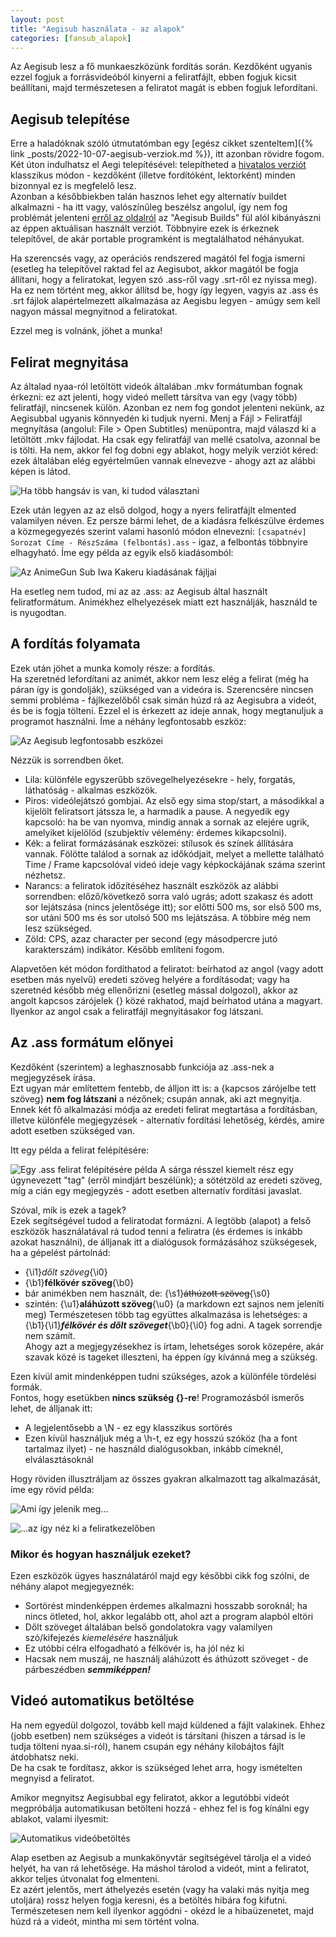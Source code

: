 ```yaml
---
layout: post
title: "Aegisub használata - az alapok"
categories: [fansub_alapok]
---
```

Az Aegisub lesz a fő munkaeszközünk fordítás során. Kezdőként ugyanis ezzel fogjuk a forrásvideóból kinyerni a feliratfájlt, ebben fogjuk kicsit beállítani, majd természetesen a feliratot magát is ebben fogjuk lefordítani.

## Aegisub telepítése
Erre a haladóknak szóló útmutatómban egy [egész cikket szenteltem]({% link _posts/2022-10-07-aegisub-verziok.md %}), itt azonban rövidre fogom.  
Két úton indulhatsz el Aegi telepítésével: telepítheted a [hivatalos verziót](https://aegisub.org/) klasszikus módon - kezdőként (illetve fordítóként, lektorként) minden bizonnyal ez is megfelelő lesz.  
Azonban a későbbiekben talán hasznos lehet egy alternatív buildet alkalmazni - ha itt vagy, valószínűleg beszélsz angolul, így nem fog problémát jelenteni [erről az oldalról](https://www.goodjobmedia.com/fansubbing/) az "Aegisub Builds" fül alól
kibányászni az éppen aktuálisan használt verziót. Többnyire ezek is érkeznek telepítővel, de akár portable programként is megtalálhatod néhányukat.

Ha szerencsés vagy, az operációs rendszered magától fel fogja ismerni (esetleg ha telepítővel raktad fel az Aegisubot, akkor magától be fogja állítani, hogy a feliratokat, legyen szó .ass-ről vagy .srt-ről ez nyissa meg).  
Ha ez nem történt meg, akkor állítsd be, hogy így legyen, vagyis az .ass és .srt fájlok alapértelmezett alkalmazása az Aegisbu legyen - amúgy sem kell nagyon mással megnyitnod a feliratokat.

Ezzel meg is volnánk, jöhet a munka!


## Felirat megnyitása

Az általad nyaa-ról letöltött videók általában .mkv formátumban fognak érkezni: ez azt jelenti, hogy videó mellett társítva van egy (vagy több) feliratfájl, nincsenek külön.
Azonban ez nem fog gondot jelenteni nekünk, az Aegisubbal ugyanis könnyedén ki tudjuk nyerni. Menj a Fájl > Feliratfájl megnyítása (angolul: File > Open Subtitles) menüpontra, majd válaszd ki a letöltött .mkv fájlodat.
Ha csak egy feliratfájl van mellé csatolva, azonnal be is tölti. Ha nem, akkor fel fog dobni egy ablakot, hogy melyik verziót kéred: ezek általában elég egyértelműen vannak elnevezve - ahogy azt az alábbi képen is látod.

![Ha több hangsáv is van, ki tudod választani](https://files.catbox.moe/5f09uk.webp)

Ezek után legyen az az első dolgod, hogy a nyers feliratfájlt elmented valamilyen néven. Ez persze bármi lehet, de a kiadásra felkészülve érdemes a közmegegyezés szerint valami hasonló módon elnevezni:
`[csapatnév] Sorozat Címe - RészSzáma (felbontás).ass` - igaz, a felbontás többnyire elhagyható. Íme egy példa az egyik első kiadásomból:

![Az AnimeGun Sub Iwa Kakeru kiadásának fájljai](https://files.catbox.moe/ltvpgb.png)

Ha esetleg nem tudod, mi az az .ass: az Aegisub által használt feliratformátum. Animékhez elhelyezések miatt ezt használják, használd te is nyugodtan.

## A fordítás folyamata

Ezek után jöhet a munka komoly része: a fordítás.  
Ha szeretnéd lefordítani az animét, akkor nem lesz elég a felirat (még ha páran így is gondolják), szükséged van a videóra is.
Szerencsére nincsen semmi probléma - fájlkezelőből csak simán húzd rá az Aegisubra a videót, és be is fogja tölteni. Ezzel el is érkezett az ideje annak, hogy megtanuljuk a programot használni. Íme a néhány legfontosabb eszköz:

![Az Aegisub legfontosabb eszközei](https://files.catbox.moe/end9c3.webp)

Nézzük is sorrendben őket.
- Lila: különféle egyszerűbb szövegelhelyezésekre - hely, forgatás, láthatóság - alkalmas eszközök.
- Piros: videólejátszó gombjai. Az első egy sima stop/start, a másodikkal a kijelölt feliratsort játssza le, a harmadik a pause.
  A negyedik egy kapcsoló: ha be van nyomva, mindig annak a sornak az elejére ugrik, amelyiket kijelölöd (szubjektív vélemény: érdemes kikapcsolni).
- Kék: a felirat formázásának eszközei: stílusok és színek állítására vannak. Fölötte találod a sornak az időkódjait, melyet a mellette található Time / Frame kapcsolóval videó ideje vagy képkockájának száma szerint nézhetsz.
- Narancs: a feliratok időzítéséhez használt eszközök az alábbi sorrendben: előző/következő sorra való ugrás; adott szakasz és adott sor lejátszása (nincs jelentősége itt);
  sor előtti 500 ms, sor első 500 ms, sor utáni 500 ms és sor utolsó 500 ms lejátszása. A többire még nem lesz szükséged.
- Zöld: CPS, azaz character per second (egy másodpercre jutó karakterszám) indikátor. Később említeni fogom.

Alapvetően két módon fordíthatod a feliratot: beírhatod az angol (vagy adott esetben más nyelvű) eredeti szöveg helyére a fordításodat;
vagy ha szeretnéd később még ellenőrizni (esetleg mással dolgozol), akkor az angolt kapcsos zárójelek {} közé rakhatod, majd beírhatod utána a magyart. Ilyenkor az angol csak a feliratfájl megnyitásakor fog látszani.


## Az .ass formátum előnyei

Kezdőként (szerintem) a leghasznosabb funkciója az .ass-nek a megjegyzések írása.  
Ezt ugyan már említettem fentebb, de álljon itt is: a {kapcsos zárójelbe tett szöveg} **nem fog látszani** a nézőnek; csupán annak, aki azt megnyitja.  
Ennek két fő alkalmazási módja az eredeti felirat megtartása a fordításban, illetve különféle megjegyzések - alternatív fordítási lehetőség, kérdés, amire adott esetben szükséged van.

Itt egy példa a felirat felépítésére:

![Egy .ass felirat felépítésére példa](https://files.catbox.moe/b0qtiy.png)
A sárga résszel kiemelt rész egy úgynevezett "tag" (erről mindjárt beszélünk); a sötétzöld az eredeti szöveg, míg a cián egy megjegyzés - adott esetben alternatív fordítási javaslat.


Szóval, mik is ezek a tagek?  
Ezek segítségével tudod a feliratodat formázni. A legtöbb (alapot) a felső eszközök használatával rá tudod tenni a feliratra (és érdemes is inkább azokat használni), de álljanak itt a dialógusok formázásához szükségesek, ha a gépelést pártolnád:
- {\i1}*dőlt szöveg*{\i0}
- {\b1}**félkövér szöveg**{\b0}
- bár animékben nem használt, de: {\s1}~~áthúzott szöveg~~{\s0}
- szintén: {\u1}__aláhúzott szöveg__{\u0} (a markdown ezt sajnos nem jeleníti meg)
Természetesen több tag együttes alkalmazása is lehetséges: a {\b1}{\i1}***félkövér és dőlt szöveget***{\b0}{\i0} fog adni. A tagek sorrendje nem számít.  
Ahogy azt a megjegyzésekhez is írtam, lehetséges sorok közepére, akár szavak közé is tageket illeszteni, ha éppen így kívánná meg a szükség.

Ezen kívül amit mindenképpen tudni szükséges, azok a különféle tördelési formák.  
Fontos, hogy esetükben **nincs szükség {}-re**! Programozásból ismerős lehet, de álljanak itt:
- A legjelentősebb a \N - ez egy klasszikus sortörés
- Ezen kívül használjuk még a \h-t, ez egy hosszú szóköz (ha a font tartalmaz ilyet) - ne használd dialógusokban, inkább címeknél, elválasztásoknál

Hogy röviden illusztráljam az összes gyakran alkalmazott tag alkalmazását, íme egy rövid példa:

![Ami így jelenik meg...](https://files.catbox.moe/omypui.png)

![...az így néz ki a feliratkezelőben](https://files.catbox.moe/33k5x3.png)

### Mikor és hogyan használjuk ezeket?
Ezen eszközök ügyes használatáról majd egy későbbi cikk fog szólni, de néhány alapot megjegyeznék:
- Sortörést mindenképpen érdemes alkalmazni hosszabb soroknál; ha nincs ötleted, hol, akkor legalább ott, ahol azt a program alapból eltöri
- Dőlt szöveget általában belső gondolatokra vagy valamilyen szó/kifejezés *kiemelésére* használjuk
- Ez utóbbi célra elfogadható a félkövér is, ha jól néz ki
- Hacsak nem muszáj, ne használj aláhúzott és áthúzott szöveget - de párbeszédben ***semmiképpen!***


## Videó automatikus betöltése

Ha nem egyedül dolgozol, tovább kell majd küldened a fájlt valakinek. Ehhez (jobb esetben) nem szükséges a videót is társítani (hiszen a társad is le tudja tölteni nyaa.si-ról), hanem csupán egy néhány kilobájtos fájlt átdobhatsz neki.  
De ha csak te fordítasz, akkor is szükséged lehet arra, hogy ismételten megnyisd a feliratot.

Amikor megnyitsz Aegisubbal egy feliratot, akkor a legutóbbi videót megpróbálja automatikusan betölteni hozzá - ehhez fel is fog kínálni egy ablakot, valami ilyesmit:

![Automatikus videóbetöltés](https://files.catbox.moe/paln0k.png)

Alap esetben az Aegisub a munkakönyvtár segítségével tárolja el a videó helyét, ha van rá lehetősége. Ha máshol tárolod a videót, mint a feliratot, akkor teljes útvonalat fog elmenteni.  
Ez azért jelentős, mert áthelyezés esetén (vagy ha valaki más nyitja meg utoljára) rossz helyen fogja keresni, és a betöltés hibára fog kifutni.
Természetesen nem kell ilyenkor aggódni - okézd le a hibaüzenetet, majd húzd rá a videót, mintha mi sem történt volna.